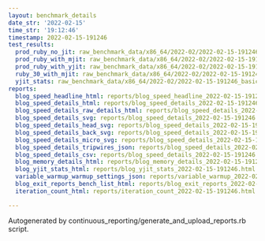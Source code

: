 ```yaml
---
layout: benchmark_details
date_str: '2022-02-15'
time_str: '19:12:46'
timestamp: 2022-02-15-191246
test_results:
  prod_ruby_no_jit: raw_benchmark_data/x86_64/2022-02/2022-02-15-191246_basic_benchmark_prod_ruby_no_jit.json
  prod_ruby_with_mjit: raw_benchmark_data/x86_64/2022-02/2022-02-15-191246_basic_benchmark_prod_ruby_with_mjit.json
  prod_ruby_with_yjit: raw_benchmark_data/x86_64/2022-02/2022-02-15-191246_basic_benchmark_prod_ruby_with_yjit.json
  ruby_30_with_mjit: raw_benchmark_data/x86_64/2022-02/2022-02-15-191246_basic_benchmark_ruby_30_with_mjit.json
  yjit_stats: raw_benchmark_data/x86_64/2022-02/2022-02-15-191246_basic_benchmark_yjit_stats.json
reports:
  blog_speed_headline_html: reports/blog_speed_headline_2022-02-15-191246.html
  blog_speed_details_html: reports/blog_speed_details_2022-02-15-191246.html
  blog_speed_details_raw_details_html: reports/blog_speed_details_2022-02-15-191246.raw_details.html
  blog_speed_details_svg: reports/blog_speed_details_2022-02-15-191246.svg
  blog_speed_details_head_svg: reports/blog_speed_details_2022-02-15-191246.head.svg
  blog_speed_details_back_svg: reports/blog_speed_details_2022-02-15-191246.back.svg
  blog_speed_details_micro_svg: reports/blog_speed_details_2022-02-15-191246.micro.svg
  blog_speed_details_tripwires_json: reports/blog_speed_details_2022-02-15-191246.tripwires.json
  blog_speed_details_csv: reports/blog_speed_details_2022-02-15-191246.csv
  blog_memory_details_html: reports/blog_memory_details_2022-02-15-191246.html
  blog_yjit_stats_html: reports/blog_yjit_stats_2022-02-15-191246.html
  variable_warmup_warmup_settings_json: reports/variable_warmup_2022-02-15-191246.warmup_settings.json
  blog_exit_reports_bench_list_html: reports/blog_exit_reports_2022-02-15-191246.bench_list.html
  iteration_count_html: reports/iteration_count_2022-02-15-191246.html

---
```

Autogenerated by continuous_reporting/generate_and_upload_reports.rb script.

